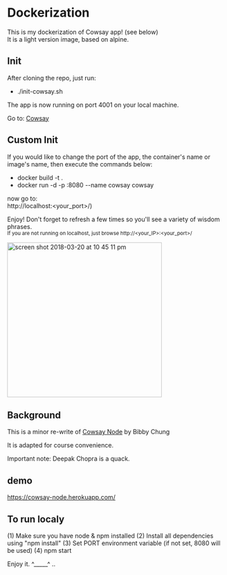 Dockerization
===============	
This is my dockerization of Cowsay app! (see below)  
It is a light version image, based on alpine.

## Init
After cloning the repo, just run:
<ul>
  <li>./init-cowsay.sh</li>
</ul>  
The app is now running on port 4001 on your local machine.  

Go to:
[Cowsay](http://localhost:4001/)  

## Custom Init
If you would like to change the port of the app, the container's name or image's name, then execute the commands below:
<ul>
  <li>docker build -t <image_name> .</li>
  <li>docker run -d -p <your_port>:8080 --name cowsay cowsay</li>
</ul>

now go to:  
http://localhost:<your_port>/)  

Enjoy! Don't forget to refresh a few times so you'll see a variety of wisdom phrases.  
<sub>If you are not running on localhost, just browse http://<your_IP>:<your_port>/</sub>



<img width="357" alt="screen shot 2018-03-20 at 10 45 11 pm" src="https://user-images.githubusercontent.com/8520661/37696081-290403f0-2c91-11e8-9611-2ee8cbbfe877.png">

## Background
This is a minor re-write of [Cowsay Node](https://github.com/BibbyChung/cowsay-node) by Bibby Chung

It is adapted for course convenience.

Important note: Deepak Chopra is a quack.

## demo
https://cowsay-node.herokuapp.com/

## To run localy

(1) Make sure you have node & npm installed
(2) Install all dependencies using "npm install"
(3) Set PORT environment variable (if not set, 8080 will be used)
(4) npm start

Enjoy it. ^_____^ ..
